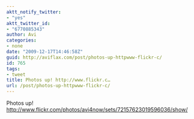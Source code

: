 ```yaml
---
aktt_notify_twitter:
- "yes"
aktt_twitter_id:
- "6770885343"
author: Avi
categories:
- none
date: "2009-12-17T14:46:58Z"
guid: http://aviflax.com/post/photos-up-httpwww-flickr-c/
id: 765
tags:
- tweet
title: Photos up! http://www.flickr.c…
url: /post/photos-up-httpwww-flickr-c/
---
```

Photos up! <a href="http://www.flickr.com/photos/avi4now/sets/72157623019596036/show/" rel="nofollow">http://www.flickr.com/photos/avi4now/sets/72157623019596036/show/</a>